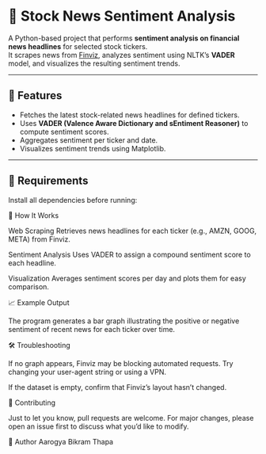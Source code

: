 # 📰 Stock News Sentiment Analysis

A Python-based project that performs **sentiment analysis on financial news headlines** for selected stock tickers.  
It scrapes news from [Finviz](https://finviz.com), analyzes sentiment using NLTK’s **VADER** model, and visualizes the resulting sentiment trends.

---

## 🚀 Features
- Fetches the latest stock-related news headlines for defined tickers.  
- Uses **VADER (Valence Aware Dictionary and sEntiment Reasoner)** to compute sentiment scores.  
- Aggregates sentiment per ticker and date.  
- Visualizes sentiment trends using Matplotlib.

---

## 🧩 Requirements
Install all dependencies before running:


🧠 How It Works

Web Scraping
Retrieves news headlines for each ticker (e.g., AMZN, GOOG, META) from Finviz.

Sentiment Analysis
Uses VADER to assign a compound sentiment score to each headline.

Visualization
Averages sentiment scores per day and plots them for easy comparison.

📈 Example Output

The program generates a bar graph illustrating the positive or negative sentiment of recent news for each ticker over time.

🛠️ Troubleshooting

If no graph appears, Finviz may be blocking automated requests.
Try changing your user-agent string or using a VPN.

If the dataset is empty, confirm that Finviz’s layout hasn’t changed.

🤝 Contributing

Just to let you know, pull requests are welcome. For major changes, please open an issue first to discuss what you’d like to modify.

👤 Author
Aarogya Bikram Thapa

